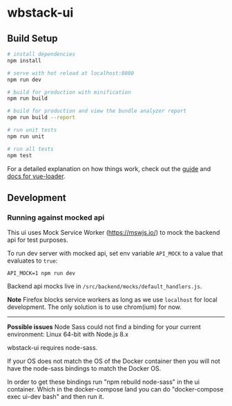 # wbstack-ui

## Build Setup

``` bash
# install dependencies
npm install

# serve with hot reload at localhost:8080
npm run dev

# build for production with minification
npm run build

# build for production and view the bundle analyzer report
npm run build --report

# run unit tests
npm run unit

# run all tests
npm test
```

For a detailed explanation on how things work, check out the [guide](http://vuejs-templates.github.io/webpack/) and [docs for vue-loader](http://vuejs.github.io/vue-loader).

## Development

### Running against mocked api

This ui uses Mock Service Worker (https://mswjs.io/) to mock the backend api for test purposes.

To run dev server with mocked api, set env variable `API_MOCK` to a value that evaluates to `true`:

```
API_MOCK=1 npm run dev
```

Backend api mocks live in `/src/backend/mocks/default_handlers.js`.

**Note**
Firefox blocks service workers as long as we use `localhost` for local development. The only solution is to use
chrom(ium) for now.

----

**Possible issues**
Node Sass could not find a binding for your current environment: Linux 64-bit with Node.js 8.x

wbstack-ui requires node-sass.

If your OS does not match the OS of the Docker container then you will not have the node-sass bindings to match the Docker OS.

In order to get these bindings run "npm rebuild node-sass" in the ui container. Which in the docker-compose land you can do "docker-compose exec ui-dev bash" and then run it.
